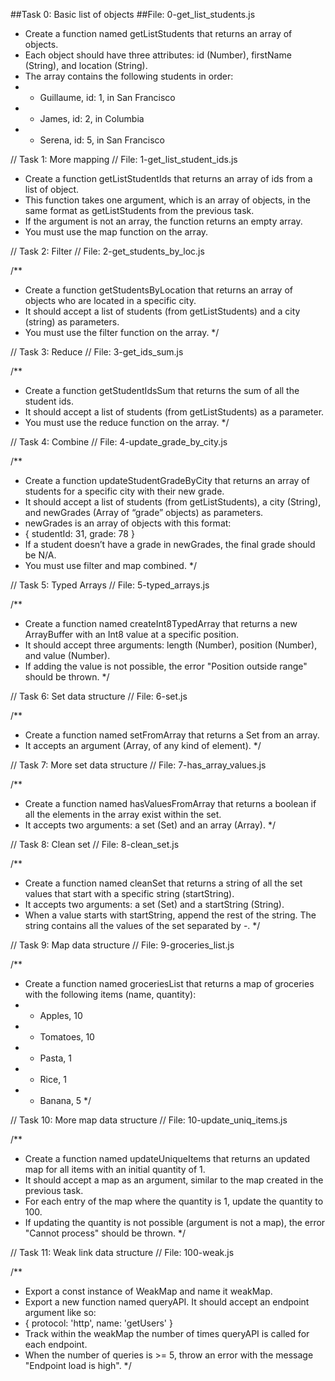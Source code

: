 ##Task 0: Basic list of objects
##File: 0-get_list_students.js


 * Create a function named getListStudents that returns an array of objects.
 * Each object should have three attributes: id (Number), firstName (String), and location (String).
 * The array contains the following students in order:
 * - Guillaume, id: 1, in San Francisco
 * - James, id: 2, in Columbia
 * - Serena, id: 5, in San Francisco


// Task 1: More mapping
// File: 1-get_list_student_ids.js


 * Create a function getListStudentIds that returns an array of ids from a list of object.
 * This function takes one argument, which is an array of objects, in the same format as getListStudents from the previous task.
 * If the argument is not an array, the function returns an empty array.
 * You must use the map function on the array.
 

// Task 2: Filter
// File: 2-get_students_by_loc.js

/**
 * Create a function getStudentsByLocation that returns an array of objects who are located in a specific city.
 * It should accept a list of students (from getListStudents) and a city (string) as parameters.
 * You must use the filter function on the array.
 */

// Task 3: Reduce
// File: 3-get_ids_sum.js

/**
 * Create a function getStudentIdsSum that returns the sum of all the student ids.
 * It should accept a list of students (from getListStudents) as a parameter.
 * You must use the reduce function on the array.
 */

// Task 4: Combine
// File: 4-update_grade_by_city.js

/**
 * Create a function updateStudentGradeByCity that returns an array of students for a specific city with their new grade.
 * It should accept a list of students (from getListStudents), a city (String), and newGrades (Array of “grade” objects) as parameters.
 * newGrades is an array of objects with this format:
 * { studentId: 31, grade: 78 }
 * If a student doesn’t have a grade in newGrades, the final grade should be N/A.
 * You must use filter and map combined.
 */

// Task 5: Typed Arrays
// File: 5-typed_arrays.js

/**
 * Create a function named createInt8TypedArray that returns a new ArrayBuffer with an Int8 value at a specific position.
 * It should accept three arguments: length (Number), position (Number), and value (Number).
 * If adding the value is not possible, the error "Position outside range" should be thrown.
 */

// Task 6: Set data structure
// File: 6-set.js

/**
 * Create a function named setFromArray that returns a Set from an array.
 * It accepts an argument (Array, of any kind of element).
 */

// Task 7: More set data structure
// File: 7-has_array_values.js

/**
 * Create a function named hasValuesFromArray that returns a boolean if all the elements in the array exist within the set.
 * It accepts two arguments: a set (Set) and an array (Array).
 */

// Task 8: Clean set
// File: 8-clean_set.js

/**
 * Create a function named cleanSet that returns a string of all the set values that start with a specific string (startString).
 * It accepts two arguments: a set (Set) and a startString (String).
 * When a value starts with startString, append the rest of the string. The string contains all the values of the set separated by -.
 */

// Task 9: Map data structure
// File: 9-groceries_list.js

/**
 * Create a function named groceriesList that returns a map of groceries with the following items (name, quantity):
 * - Apples, 10
 * - Tomatoes, 10
 * - Pasta, 1
 * - Rice, 1
 * - Banana, 5
 */

// Task 10: More map data structure
// File: 10-update_uniq_items.js

/**
 * Create a function named updateUniqueItems that returns an updated map for all items with an initial quantity of 1.
 * It should accept a map as an argument, similar to the map created in the previous task.
 * For each entry of the map where the quantity is 1, update the quantity to 100.
 * If updating the quantity is not possible (argument is not a map), the error "Cannot process" should be thrown.
 */

// Task 11: Weak link data structure
// File: 100-weak.js

/**
 * Export a const instance of WeakMap and name it weakMap.
 * Export a new function named queryAPI. It should accept an endpoint argument like so:
 * { protocol: 'http', name: 'getUsers' }
 * Track within the weakMap the number of times queryAPI is called for each endpoint.
 * When the number of queries is >= 5, throw an error with the message "Endpoint load is high".
 */
